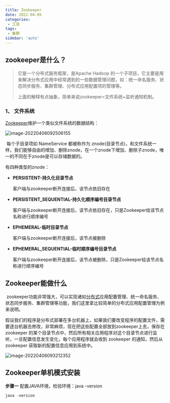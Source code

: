 ```yaml
---
title: Zookeeper
date: 2022-04-05
categories:
 - 工具
tags:
 - 集群
sidebar: 'auto'
---
```


 

## zookeeper是什么？

> 它是一个分布式服务框架，是Apache Hadoop 的一个子项目，它主要是用来解决分布式应用中经常遇到的一些数据管理问题，如：统一命名服务、状态同步服务、集群管理、分布式应用配置项的管理等。
>
> 上面的解释有点抽象，简单来说zookeeper=文件系统+监听通知机制。

### 1、 文件系统

[Zookeeper](https://so.csdn.net/so/search?q=Zookeeper&spm=1001.2101.3001.7020)维护一个类似文件系统的数据结构：

![image-20220406092506155](https://img.yishenlaoban.top/image_my/image-20220406092506155.png) 

​           每个子目录项如 NameService 都被称作为 znode(目录节点)，和文件系统一样，我们能够自由的增加、删除znode，在一个znode下增加、删除子znode，唯一的不同在于znode是可以存储数据的。



有四种类型的znode：

- **PERSISTENT-持久化目录节点**

  客户端与zookeeper断开连接后，该节点依旧存在

- **PERSISTENT_SEQUENTIAL-持久化顺序编号目录节点**

  客户端与zookeeper断开连接后，该节点依旧存在，只是Zookeeper给该节点名称进行顺序编号

- **EPHEMERAL-临时目录节点**

  客户端与zookeeper断开连接后，该节点被删除

- **EPHEMERAL_SEQUENTIAL-临时顺序编号目录节点**

  客户端与zookeeper断开连接后，该节点被删除，只是Zookeeper给该节点名称进行顺序编号





## **Zookeeper能做什么**

​          zookeeper功能非常强大，可以实现诸如[分布式](https://so.csdn.net/so/search?q=分布式&spm=1001.2101.3001.7020)应用配置管理、统一命名服务、状态同步服务、集群管理等功能，我们这里拿比较简单的分布式应用配置管理为例来说明。

​         假设我们的程序是分布式部署在多台机器上，如果我们要改变程序的配置文件，需要逐台机器去修改，非常麻烦，现在把这些配置全部放到zookeeper上去，保存在 zookeeper 的某个目录节点中，然后所有相关应用程序对这个目录节点进行监听，一旦配置信息发生变化，每个应用程序就会收到 zookeeper 的通知，然后从 zookeeper 获取新的配置信息应用到系统中。

![image-20220406093212352](https://img.yishenlaoban.top/image_my/image-20220406093212352.png) 



## **Zookeeper单机模式安装**

**步骤一**	配置JAVA环境，检验环境：java -version

```java
java -version
```

